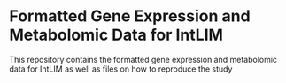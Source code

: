 # Formatted Gene Expression and Metabolomic Data for IntLIM

This repository contains the formatted gene expression and metabolomic data for IntLIM as well as files on how to reproduce the study
